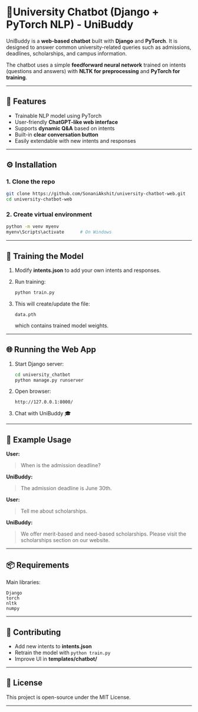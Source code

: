 # 📘University Chatbot (Django + PyTorch NLP) - UniBuddy

UniBuddy is a **web-based chatbot** built with **Django** and **PyTorch**. It is designed to answer common university-related queries such as admissions, deadlines, scholarships, and campus information.

The chatbot uses a simple **feedforward neural network** trained on intents (questions and answers) with **NLTK for preprocessing** and **PyTorch for training**.

---

## 🚀 Features

* Trainable NLP model using PyTorch
* User-friendly **ChatGPT-like web interface**
* Supports **dynamic Q\&A** based on intents
* Built-in **clear conversation button**
* Easily extendable with new intents and responses

---

## ⚙️ Installation

### 1. Clone the repo

```bash
git clone https://github.com/SonaniAkshit/university-chatbot-web.git
cd university-chatbot-web
```

### 2. Create virtual environment

```bash
python -m venv myenv
myenv\Scripts\activate      # On Windows
```

<!-- ### 3. Install dependencies

```bash
pip install -r requirements.txt
``` -->

---

## 🧠 Training the Model

1. Modify **intents.json** to add your own intents and responses.
2. Run training:

   ```bash
   python train.py
   ```
3. This will create/update the file:

   ```
   data.pth
   ```

   which contains trained model weights.

---

## 🌐 Running the Web App

1. Start Django server:

   ```bash
   cd university_chatbot
   python manage.py runserver
   ```
2. Open browser:

   ```
   http://127.0.0.1:8000/
   ```
3. Chat with UniBuddy 🎓

---

## 📝 Example Usage

**User:**

> When is the admission deadline?

**UniBuddy:**

> The admission deadline is June 30th.

**User:**

> Tell me about scholarships.

**UniBuddy:**

> We offer merit-based and need-based scholarships. Please visit the scholarships section on our website.

---

## 📦 Requirements

Main libraries:

```
Django
torch
nltk
numpy
```

<!-- Install all via:

```bash
pip install -r requirements.txt
``` -->

---

## 🙌 Contributing

* Add new intents to **intents.json**
* Retrain the model with `python train.py`
* Improve UI in **templates/chatbot/**

---

## 📜 License

This project is open-source under the MIT License.

---